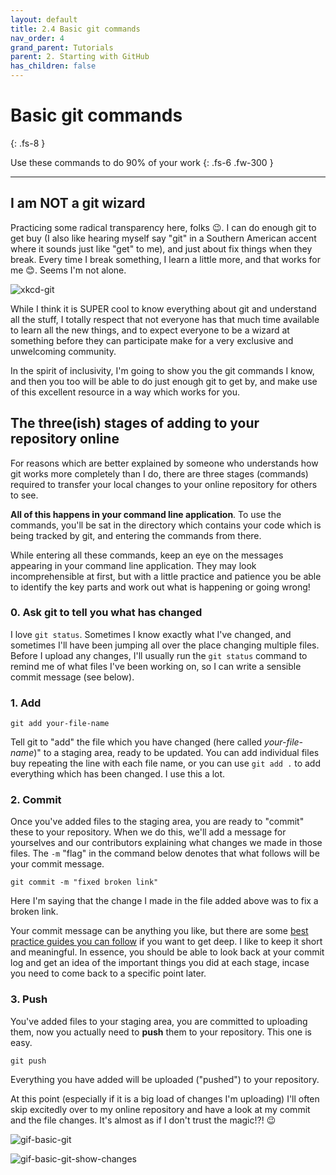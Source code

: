 ```yaml
---
layout: default
title: 2.4 Basic git commands
nav_order: 4
grand_parent: Tutorials
parent: 2. Starting with GitHub
has_children: false
---
```


# Basic git commands
{: .fs-8 }

Use these commands to do 90% of your work
{: .fs-6 .fw-300 }

---

## I am NOT a git wizard

Practicing some radical transparency here, folks 😉. I can do enough git to get buy (I also like hearing myself say "git" in a Southern American accent where it sounds just like "get" to me), and just about fix things when they break. Every time I break something, I learn a little more, and that works for me 😊. Seems I'm not alone.

![xkcd-git](https://imgs.xkcd.com/comics/git.png)

While I think it is SUPER cool to know everything about git and understand all the stuff, I totally respect that not everyone has that much time available to learn all the new things, and to expect everyone to be a wizard at something before they can participate make for a very exclusive and unwelcoming community.

In the spirit of inclusivity, I'm going to show you the git commands I know, and then you too will be able to do just enough git to get by, and make use of this excellent resource in a way which works for you.

## The three(ish) stages of adding to your repository online

For reasons which are better explained by someone who understands how git works more completely than I do, there are three stages (commands) required to transfer your local changes to your online repository for others to see.

**All of this happens in your command line application**. To use the commands, you'll be sat in the directory which contains your code which is being tracked by git, and entering the commands from there.

While entering all these commands, keep an eye on the messages appearing in your command line application. They may look incomprehensible at first, but with a little practice and patience you be able to identify the key parts and work out what is happening or going wrong!

### 0. Ask git to tell you what has changed

I love `git status`. Sometimes I know exactly what I've changed, and sometimes I'll have been jumping all over the place changing multiple files. Before I upload any changes, I'll usually run the `git status` command to remind me of what files I've been working on, so I can write a sensible commit message (see below).

### 1. Add

`git add your-file-name`

Tell git to "add" the file which you have changed (here called *your-file-name*)" to a staging area, ready to be updated. You can add individual files buy repeating the line with each file name, or you can use `git add .` to add everything which has been changed. I use this a lot.

### 2. Commit

Once you've added files to the staging area, you are ready to "commit" these to your repository. When we do this, we'll add a message for yourselves and our contributors explaining what changes we made in those files. The `-m` "flag" in the command below denotes that what follows will be your commit message.

`git commit -m "fixed broken link"`

Here I'm saying that the change I made in the file added above was to fix a broken link.

Your commit message can be anything you like, but there are some [best practice guides you can follow](https://chris.beams.io/posts/git-commit/) if you want to get deep. I like to keep it short and meaningful. In essence, you should be able to look back at your commit log and get an idea of the important things you did at each stage, incase you need to come back to a specific point later.

### 3. Push

You've added files to your staging area, you are committed to uploading them, now you actually need to **push** them to your repository. This one is easy.

`git push`

Everything you have added will be uploaded ("pushed") to your repository.

At this point (especially if it is a big load of changes I'm uploading) I'll often skip excitedly over to my online repository and have a look at my commit and the file changes. It's almost as if I don't trust the magic!?! 😉

![gif-basic-git](../../img/gifs/basic-git.gif)



![gif-basic-git-show-changes](../../img/gifs/basic-git-show-change.gif)
